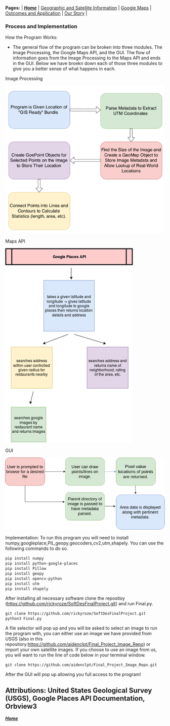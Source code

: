 **Pages:** | [***Home***](https://rickyroze.github.io/SoftDesFinalProject/) | [Geographic and Satellite Information](https://rickyroze.github.io/SoftDesFinalProject/GIS "GIS info page") | [Google Maps](https://rickyroze.github.io/SoftDesFinalProject/MapPage "Google Maps API page") | [Outcomes and Application](https://rickyroze.github.io/SoftDesFinalProject/ResultsPage "Results") | [Our Story](https://rickyroze.github.io/SoftDesFinalProject/OurStory "Our Story") |
### Process and Implementation
How the Program Works:
+ The general flow of the program can be broken into three modules. The Image Processing, the Google Maps API, and the GUI. The flow of information goes from the Image Processing to the Maps API and ends in the GUI. Below we have broekn down each of those three modules to give you a better sense of what happens in each.

Image Processing

![](./flow_chart.png)

Maps API

![](./flowchart.png)

GUI

![](./Flow__Chart.png)


Implementation: 
To run this program you will need to install numpy,googleplace,PIL,geopy.geocoders,cv2,utm,shapely. You can use the following commands to do so.

    pip install numpy
    pip install python-google-places
    pip install Pillow
    pip install geopy
    pip install opencv-python
    pip install utm
    pip install shapely

After installing all necessary software clone the repositoy (https://github.com/rickyroze/SoftDesFinalProject.git) and run Final.py. 

    git clone https://github.com/rickyroze/SoftDesFinalProject.git
    python3 Final.py

A file selector will pop up and you will be asked to select an image to run the program with, you can either use an image we have provided from USGS (also in this repository:https://github.com/aidenclpt/Final_Project_Image_Repo) or import your own satellite images. If you choose to use an image from us, you will want to run the line of code below in your terminal window.

    git clone https://github.com/aidenclpt/Final_Project_Image_Repo.git

After the GUI will pop up allowing you full access to the program! 

## Attributions: United States Geological Survey (USGS), Google Places API Documentation, Orbview3

[***Home***](https://rickyroze.github.io/SoftDesFinalProject/)

<!--
![alt text](SoftDesFinalProject/docs/flowchart.png "Flowchart1")
-->

